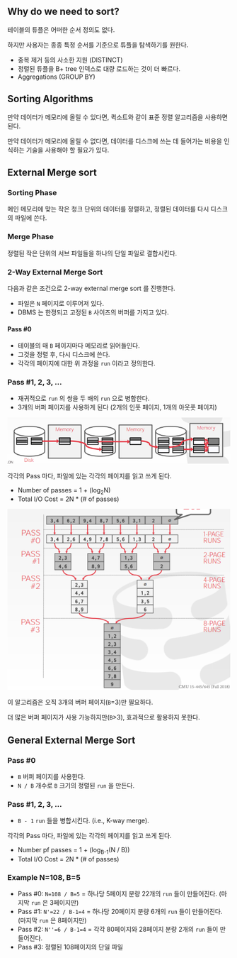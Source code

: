## Why do we need to sort?

테이블의 튜플은 어떠한 순서 정의도 없다.

하지만 사용자는 종종 특정 순서를 기준으로 튜플을 탐색하기를 원한다.
* 중복 제거 등의 사소한 지원 (DISTINCT)
* 정렬된 튜플을 B+ tree 인덱스로 대량 로드하는 것이 더 빠르다.
* Aggregations (GROUP BY)

## Sorting Algorithms

만약 데이터가 메모리에 올릴 수 있다면, 퀵소트와 같이 표준 정렬 알고리즘을 사용하면 된다.

만약 데이터가 메모리에 올릴 수 없다면, 데이터를 디스크에 쓰는 데 들어가는 비용을 인식하는 기술을 사용해야 할 필요가 있다.

## External Merge sort

### Sorting Phase

메인 메모리에 맞는 작은 청크 단위의 데이터를 정렬하고, 정렬된 데이터를 다시 디스크의 파일에 쓴다.

### Merge Phase

정렬된 작은 단위의 서브 파일들을 하나의 단일 파일로 결합시킨다.

### 2-Way External Merge Sort

다음과 같은 조건으로 2-way external merge sort 를 진행한다.
* 파일은 `N` 페이지로 이루어져 있다.
* DBMS 는 한졍되고 고정된 `B` 사이즈의 버퍼를 가지고 있다.

#### Pass #0

* 테이블의 매 `B` 페이지마다 메모리로 읽어들인다.
* 그것을 정렬 후, 다시 디스크에 쓴다.
* 각각의 페이지에 대한 위 과정을 `run` 이라고 정의한다.

### Pass #1, 2, 3, ...

* 재귀적으로 `run` 의 쌍을 두 배의 `run` 으로 병합한다.
* 3개의 버퍼 페이지를 사용하게 된다 (2개의 인풋 페이지, 1개의 아웃풋 페이지)

![](./res/12-1.png)

각각의 Pass 마다, 파일에 있는 각각의 페이지를 읽고 쓰게 된다.
* Number of passes = 1 + (log<sub>2</sub>N)
* Total I/O Cost = 2N * (# of passes)

![](./res/12-2.png)

이 알고리즘은 오직 3개의 버퍼 페이지(`B`=3)만 필요하다.

더 많은 버퍼 페이지가 사용 가능하지만(`B`>3), 효과적으로 활용하지 못한다.

## General External Merge Sort

### Pass #0

* `B` 버퍼 페이지를 사용한다.
* `N / B` 개수로 `B` 크기의 정렬된 `run` 을 만든다.

### Pass #1, 2, 3, ...

* `B - 1` `run` 들을 병합시킨다. (i.e., K-way merge).

각각의 Pass 마다, 파일에 있는 각각의 페이지를 읽고 쓰게 된다.
* Number pf passes = 1 + (log<sub>B-1</sub>(N / B))
* Total I/O Cost = 2N * (# of passes)

### Example N=108, B=5

* Pass #0: `N=108 / B=5` = 하나당 5페이지 분량 22개의 `run` 들이 만들어진다. (마지막 `run` 은 3페이지만)
* Pass #1: `N'=22 / B-1=4` = 하나당 20페이지 분량 6개의 `run` 들이 만들어진다. (마지막 `run` 은 8페이지만)
* Pass #2: `N''=6 / B-1=4` = 각각 80페이지와 28페이지 분량 2개의 `run` 들이 만들어진다.
* Pass #3: 정렬된 108페이지의 단일 파일

